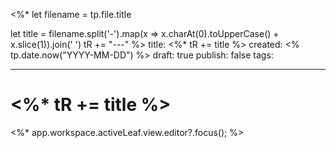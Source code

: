 <%*
  let filename = tp.file.title

  let title = filename.split('-').map(x => x.charAt(0).toUpperCase() + x.slice(1)).join(' ')
  tR += "---"
%>
title:  <%* tR += title %>
created: <% tp.date.now("YYYY-MM-DD") %>
draft: true
publish: false
tags: 

---
# <%* tR += title %>
<%* app.workspace.activeLeaf.view.editor?.focus(); %>
